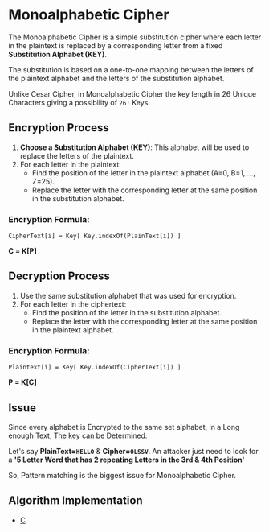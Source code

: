 # Monoalphabetic Cipher

The Monoalphabetic Cipher is a simple substitution cipher where each letter in the plaintext is replaced by a corresponding letter from a fixed **Substitution Alphabet (KEY)**.

The substitution is based on a one-to-one mapping between the letters of the plaintext alphabet and the letters of the substitution alphabet.

Unlike Cesar Cipher, in Monoalphabetic Cipher the key length in 26 Unique Characters giving a possibility of `26!` Keys.

## Encryption Process

1. **Choose a Substitution Alphabet (KEY)**: This alphabet will be used to replace the letters of the plaintext.
1. For each letter in the plaintext:
    - Find the position of the letter in the plaintext alphabet (A=0, B=1, ..., Z=25).
    - Replace the letter with the corresponding letter at the same position in the substitution alphabet.

### Encryption Formula:

`CipherText[i] = Key[ Key.indexOf(PlainText[i]) ]`

**C = K[P]**

## Decryption Process

1. Use the same substitution alphabet that was used for encryption.
1. For each letter in the ciphertext:
    - Find the position of the letter in the substitution alphabet.
    - Replace the letter with the corresponding letter at the same position in the plaintext alphabet.

### Encryption Formula:

`Plaintext[i] = Key[ Key.indexOf(CipherText[i]) ]`

**P = K[C]**

## Issue

Since every alphabet is Encrypted to the same set alphabet, in a Long enough Text, The key can be Determined.

Let's say **PlainText=`HELLO`** & **Cipher=`OLSSV`**. An attacker just need to look for a **'5 Letter Word that has 2 repeating Letters in the 3rd & 4th Position'**

So, Pattern matching is the biggest issue for Monoalphabetic Cipher.

## Algorithm Implementation

-   [C](../../algorithms/substitution-cipher/monoalphabetic-cipher/main.c)
